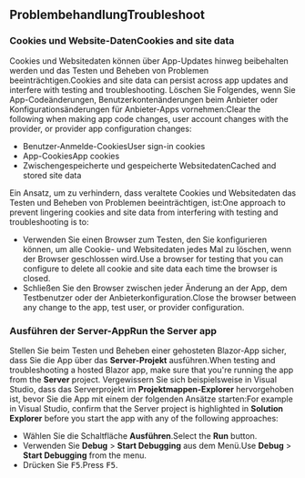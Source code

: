 ## <a name="troubleshoot"></a><span data-ttu-id="91b9e-101">Problembehandlung</span><span class="sxs-lookup"><span data-stu-id="91b9e-101">Troubleshoot</span></span>

### <a name="cookies-and-site-data"></a><span data-ttu-id="91b9e-102">Cookies und Website-Daten</span><span class="sxs-lookup"><span data-stu-id="91b9e-102">Cookies and site data</span></span>

<span data-ttu-id="91b9e-103">Cookies und Websitedaten können über App-Updates hinweg beibehalten werden und das Testen und Beheben von Problemen beeinträchtigen.</span><span class="sxs-lookup"><span data-stu-id="91b9e-103">Cookies and site data can persist across app updates and interfere with testing and troubleshooting.</span></span> <span data-ttu-id="91b9e-104">Löschen Sie Folgendes, wenn Sie App-Codeänderungen, Benutzerkontenänderungen beim Anbieter oder Konfigurationsänderungen für Anbieter-Apps vornehmen:</span><span class="sxs-lookup"><span data-stu-id="91b9e-104">Clear the following when making app code changes, user account changes with the provider, or provider app configuration changes:</span></span>

* <span data-ttu-id="91b9e-105">Benutzer-Anmelde-Cookies</span><span class="sxs-lookup"><span data-stu-id="91b9e-105">User sign-in cookies</span></span>
* <span data-ttu-id="91b9e-106">App-Cookies</span><span class="sxs-lookup"><span data-stu-id="91b9e-106">App cookies</span></span>
* <span data-ttu-id="91b9e-107">Zwischengespeicherte und gespeicherte Websitedaten</span><span class="sxs-lookup"><span data-stu-id="91b9e-107">Cached and stored site data</span></span>

<span data-ttu-id="91b9e-108">Ein Ansatz, um zu verhindern, dass veraltete Cookies und Websitedaten das Testen und Beheben von Problemen beeinträchtigen, ist:</span><span class="sxs-lookup"><span data-stu-id="91b9e-108">One approach to prevent lingering cookies and site data from interfering with testing and troubleshooting is to:</span></span>

* <span data-ttu-id="91b9e-109">Verwenden Sie einen Browser zum Testen, den Sie konfigurieren können, um alle Cookie- und Websitedaten jedes Mal zu löschen, wenn der Browser geschlossen wird.</span><span class="sxs-lookup"><span data-stu-id="91b9e-109">Use a browser for testing that you can configure to delete all cookie and site data each time the browser is closed.</span></span>
* <span data-ttu-id="91b9e-110">Schließen Sie den Browser zwischen jeder Änderung an der App, dem Testbenutzer oder der Anbieterkonfiguration.</span><span class="sxs-lookup"><span data-stu-id="91b9e-110">Close the browser between any change to the app, test user, or provider configuration.</span></span>

### <a name="run-the-server-app"></a><span data-ttu-id="91b9e-111">Ausführen der Server-App</span><span class="sxs-lookup"><span data-stu-id="91b9e-111">Run the Server app</span></span>

<span data-ttu-id="91b9e-112">Stellen Sie beim Testen und Beheben einer gehosteten Blazor-App sicher, dass Sie die App über das **Server-Projekt** ausführen.</span><span class="sxs-lookup"><span data-stu-id="91b9e-112">When testing and troubleshooting a hosted Blazor app, make sure that you're running the app from the **Server** project.</span></span> <span data-ttu-id="91b9e-113">Vergewissern Sie sich beispielsweise in Visual Studio, dass das Serverprojekt im **Projektmappen-Explorer** hervorgehoben ist, bevor Sie die App mit einem der folgenden Ansätze starten:</span><span class="sxs-lookup"><span data-stu-id="91b9e-113">For example in Visual Studio, confirm that the Server project is highlighted in **Solution Explorer** before you start the app with any of the following approaches:</span></span>

* <span data-ttu-id="91b9e-114">Wählen Sie die Schaltfläche **Ausführen**.</span><span class="sxs-lookup"><span data-stu-id="91b9e-114">Select the **Run** button.</span></span>
* <span data-ttu-id="91b9e-115">Verwenden Sie **Debug** > **Start Debugging** aus dem Menü.</span><span class="sxs-lookup"><span data-stu-id="91b9e-115">Use **Debug** > **Start Debugging** from the menu.</span></span>
* <span data-ttu-id="91b9e-116">Drücken Sie <kbd>F5</kbd>.</span><span class="sxs-lookup"><span data-stu-id="91b9e-116">Press <kbd>F5</kbd>.</span></span>
